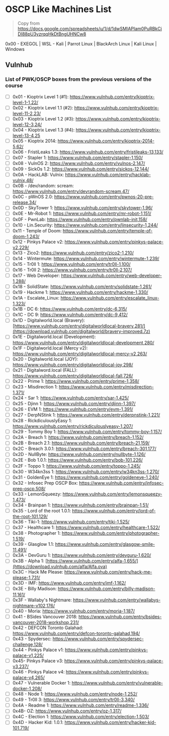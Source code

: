 #  OSCP Like Machines List

>  Copy from https://docs.google.com/spreadsheets/u/1/d/1dwSMIAPIam0PuRBkCiDI88pU3yzrqqHkDtBngUHNCw8



0x00 - EXEGOL | WSL - Kali | Parrot Linux | BlackArch Linux | Kali Linux | Windows

## Vulnhub

### List of PWK/OSCP boxes from the previous versions of the course

- [ ] 0x01 - Kioptrix Level 1 (#1): https://www.vulnhub.com/entry/kioptrix-level-1-1,22/
- [ ] 0x02 - Kioptrix Level 1.1 (#2): https://www.vulnhub.com/entry/kioptrix-level-11-2,23/
- [ ] 0x03 - Kioptrix Level 1.2 (#3): https://www.vulnhub.com/entry/kioptrix-level-12-3,24/
- [ ] 0x04 - Kioptrix Level 1.3 (#4): https://www.vulnhub.com/entry/kioptrix-level-13-4,25
- [ ] 0x05 - Kioptrix 2014: https://www.vulnhub.com/entry/kioptrix-2014-5,62/
- [ ] 0x06 - FristiLeaks 1.3: https://www.vulnhub.com/entry/fristileaks-13,133/
- [ ] 0x07 - Stapler 1: https://www.vulnhub.com/entry/stapler-1,150/
- [ ] 0x08 - VulnOS 2: https://www.vulnhub.com/entry/vulnos-2,147/
- [ ] 0x09 - SickOs 1.2: https://www.vulnhub.com/entry/sickos-12,144/
- [ ] 0x0A - HackLAB: Vulnix: https://www.vulnhub.com/entry/hacklab-vulnix,48/
- [ ] 0x0B - /dev/random: scream: https://www.vulnhub.com/entry/devrandom-scream,47/
- [ ] 0x0C - pWnOS 2.0: https://www.vulnhub.com/entry/pwnos-20-pre-release,34/
- [ ] 0x0D - SkyTower 1: https://www.vulnhub.com/entry/skytower-1,96/
- [ ] 0x0E - Mr-Robot 1: https://www.vulnhub.com/entry/mr-robot-1,151/
- [ ] 0x0F - PwnLab: https://www.vulnhub.com/entry/pwnlab-init,158/
- [ ] 0x10 - Lin.Security: https://www.vulnhub.com/entry/linsecurity-1,244/
- [ ] 0x11 - Temple of Doom: https://www.vulnhub.com/entry/temple-of-doom-1,243/
- [ ] 0x12 - Pinkys Palace v2: https://www.vulnhub.com/entry/pinkys-palace-v2,229/
- [ ] 0x13 - Zico2: https://www.vulnhub.com/entry/zico2-1,210/
- [ ] 0x14 - Wintermute: https://www.vulnhub.com/entry/wintermute-1,239/
- [ ] 0x15 - Tr0ll 1: https://www.vulnhub.com/entry/tr0ll-1,100/
- [ ] 0x16 - Tr0ll 2: https://www.vulnhub.com/entry/tr0ll-2,107/
- [ ] 0x17 - Web Developer: https://www.vulnhub.com/entry/web-developer-1,288/
- [ ] 0x18 - SolidState: https://www.vulnhub.com/entry/solidstate-1,261/
- [ ] 0x19 - Hackme 1: https://www.vulnhub.com/entry/hackme-1,330/
- [ ] 0x1A - Escalate_Linux: https://www.vulnhub.com/entry/escalate_linux-1,323/
- [ ] 0x1B - DC 6: https://www.vulnhub.com/entry/dc-6,315/
- [ ] 0x1C - DC 9: https://www.vulnhub.com/entry/dc-9,412/
- [ ] 0x1D - Digitalworld.local (Bravery): [https://www.vulnhub.com/entry/digitalworldlocal-bravery,281/](https://download.vulnhub.com/digitalworld/bravery-improved.7z)
- [ ] 0x1E - Digitalworld.local (Development): https://www.vulnhub.com/entry/digitalworldlocal-development,280/
- [ ] 0x1F - Digitalworld.local (Mercy v2): https://www.vulnhub.com/entry/digitalworldlocal-mercy-v2,263/
- [ ] 0x20 - Digitalworld.local (JOY): https://www.vulnhub.com/entry/digitalworldlocal-joy,298/
- [ ] 0x21 - Digitalword.local (FALL): https://www.vulnhub.com/entry/digitalworldlocal-fall,726/
- [ ] 0x22 - Prime 1: https://www.vulnhub.com/entry/prime-1,358/
- [ ] 0x23 - Misdirection 1: https://www.vulnhub.com/entry/misdirection-1,371/
- [ ] 0x24 - Sar 1: https://www.vulnhub.com/entry/sar-1,425/
- [ ] 0x25 - Djinn 1: https://www.vulnhub.com/entry/djinn-1,397/
- [ ] 0x26 - EVM 1: https://www.vulnhub.com/entry/evm-1,391/
- [ ] 0x27 - DerpNStink 1: https://www.vulnhub.com/entry/derpnstink-1,221/
- [ ] 0x28 - RickdiculouslyEasy 1: https://www.vulnhub.com/entry/rickdiculouslyeasy-1,207/
- [ ] 0x29 - Tommy Boy 1: https://www.vulnhub.com/entry/tommy-boy-1,157/
- [ ] 0x2A - Breach 1: https://www.vulnhub.com/entry/breach-1,152/
- [ ] 0x2B - Breach 2.1: https://www.vulnhub.com/entry/breach-21,159/
- [ ] 0x2C - Breach 3.0.1: https://www.vulnhub.com/entry/breach-301,177/
- [ ] 0x2D - NullByte: https://www.vulnhub.com/entry/nullbyte-1,126/
- [ ] 0x2E - Bob 1.0.1: https://www.vulnhub.com/entry/bob-101,226/
- [ ] 0x2F - Toppo 1: https://www.vulnhub.com/entry/toppo-1,245/
- [ ] 0x30 - W34kn3ss 1: https://www.vulnhub.com/entry/w34kn3ss-1,270/
- [ ] 0x31 - GoldenEye 1: https://www.vulnhub.com/entry/goldeneye-1,240/
- [ ] 0x32 - Infosec Prep OSCP Box: https://www.vulnhub.com/entry/infosec-prep-oscp,508/
- [ ] 0x33 - LemonSqueezy: https://www.vulnhub.com/entry/lemonsqueezy-1,473/
- [ ] 0x34 - Brainpan 1: https://www.vulnhub.com/entry/brainpan-1,51/
- [ ] 0x35 - Lord of the root 1.0.1: https://www.vulnhub.com/entry/lord-of-the-root-101,129/
- [ ] 0x36 - Tiki-1: https://www.vulnhub.com/entry/tiki-1,525/
- [ ] 0x37 - Healthcare 1: https://www.vulnhub.com/entry/healthcare-1,522/
- [ ] 0x38 - Photographer 1: https://www.vulnhub.com/entry/photographer-1,519/
- [ ] 0x39 - Glasglow 1.1: https://www.vulnhub.com/entry/glasgow-smile-11,491/
- [ ] 0x3A - DevGuru 1: https://www.vulnhub.com/entry/devguru-1,620/
- [ ] 0x3B - Alpha 1: [https://www.vulnhub.com/entry/alfa-1,655/](https://download.vulnhub.com/alfa/Alfa.ova)
- [ ] 0x3C - Hack Me Please: https://www.vulnhub.com/entry/hack-me-please-1,731/
- [ ] 0x3D - IMF: https://www.vulnhub.com/entry/imf-1,162/
- [ ] 0x3E - Billy Madison: https://www.vulnhub.com/entry/billy-madison-11,161/
- [ ] 0x3F - Wallaby's Nightmare: https://www.vulnhub.com/entry/wallabys-nightmare-v102,176/
- [ ] 0x40 - Moria: https://www.vulnhub.com/entry/moria-1,187/
- [ ] 0x41 - BSides Vancouver 2018: https://www.vulnhub.com/entry/bsides-vancouver-2018-workshop,231/
- [ ] 0x42 - DEFCON Toronto Galahad: https://www.vulnhub.com/entry/defcon-toronto-galahad,194/
- [ ] 0x43 - Spydersec: https://www.vulnhub.com/entry/spydersec-challenge,128/
- [ ] 0x44 - Pinkys Palace v1: https://www.vulnhub.com/entry/pinkys-palace-v1,225/
- [ ] 0x45- Pinkys Palace v3: https://www.vulnhub.com/entry/pinkys-palace-v3,237/
- [ ] 0x46 - Pinkys Palace v4: https://www.vulnhub.com/entry/pinkys-palace-v4,265/
- [ ] 0x47 - Vulnerable Docker 1: https://www.vulnhub.com/entry/vulnerable-docker-1,208/
- [ ] 0x48 - Node 1: https://www.vulnhub.com/entry/node-1,252/
- [ ] 0x49 - Tr0ll 3: https://www.vulnhub.com/entry/tr0ll-3,340/
- [ ] 0x4A - Readme 1: https://www.vulnhub.com/entry/readme-1,336/
- [ ] 0x4B- OZ: https://www.vulnhub.com/entry/oz-1,317/
- [ ] 0x4C - Election 1: https://www.vulnhub.com/entry/election-1,503/
- [ ] 0x4D - Hacker Kid: 1.0.1: https://www.vulnhub.com/entry/hacker-kid-101,719/
